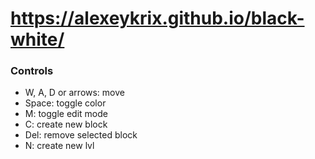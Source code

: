 # https://alexeykrix.github.io/black-white/

### Controls
+ W, A, D or arrows: move 
+ Space: toggle color
+ M: toggle edit mode
+ C: create new block
+ Del: remove selected block
+ N: create new lvl
